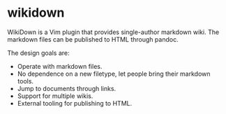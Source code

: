 # wikidown

WikiDown is a Vim plugin that provides single-author markdown wiki. The
markdown files can be published to HTML through pandoc.

The design goals are:

* Operate with markdown files.
* No dependence on a new filetype, let people bring their markdown tools.
* Jump to documents through links.
* Support for multiple wikis.
* External tooling for publishing to HTML.


